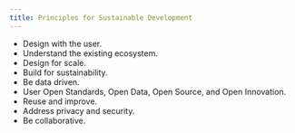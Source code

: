 ```yaml
---
title: Principles for Sustainable Development
---
```

- Design with the user.
- Understand the existing ecosystem.
- Design for scale.
- Build for sustainability.
- Be data driven.
- User Open Standards, Open Data, Open Source, and Open Innovation.
- Reuse and improve.
- Address privacy and security.
- Be collaborative.

